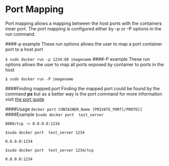 # Port Mapping

Port mapping allows a mapping between the host ports with the containers inner port. The port mapping is configured either by –p or –P options in the run command.

####-p example 
These run options allows the user to map a port container port to a host port

```$ sudo docker run -p 1234:80 imagename```
####-P example 
These run options allows the user to map all ports exposed by container to ports in the host

```$ sudo docker run -P imagename```

####Finding mapped port
Finding the mapped port could be found by the command **ps** but as a better way is the port command for more information visit [the port guide](https://docs.docker.com/reference/commandline/port/)

####Usage
```docker port CONTAINER_Name [PRIVATE_PORT[/PROTO]]```
####Example
```$sudo docker port  test_server ```
    
    8080/tcp -> 0.0.0.0:1234
    
```$sudo docker port  test_server 1234```
    
    0.0.0.0:1234
    
```$sudo docker port  test_server 1234/tcp```
    
    0.0.0.0:1234
